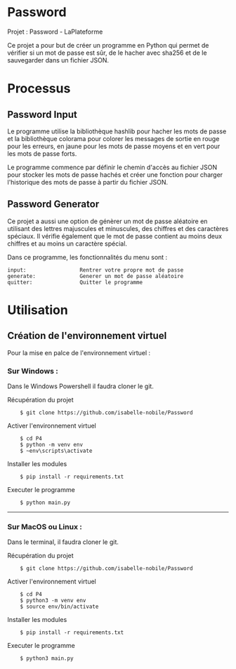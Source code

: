# Password

Projet : Password - LaPlateforme

Ce projet a pour but de créer un programme en Python qui permet de vérifier si un mot de passe est sûr, de le hacher avec sha256 et de le sauvegarder dans un fichier JSON.

# Processus
## Password Input

Le programme utilise la bibliothèque hashlib pour hacher les mots de passe et la bibliothèque colorama pour colorer les messages de sortie en rouge pour les erreurs, en jaune pour les mots de passe moyens et en vert pour les mots de passe forts.

Le programme commence par définir le chemin d'accès au fichier JSON pour stocker les mots de passe hachés et créer une fonction pour charger l'historique des mots de passe à partir du fichier JSON.

## Password Generator

Ce projet a aussi une option de génèrer un mot de passe aléatoire en utilisant des lettres majuscules et minuscules, des chiffres et des caractères spéciaux. Il vérifie également que le mot de passe contient au moins deux chiffres et au moins un caractère spécial.


Dans ce programme, les fonctionnalités du menu sont :
```
input:                 Rentrer votre propre mot de passe
generate:              Generer un mot de passe aléatoire
quitter:               Quitter le programme
```

# Utilisation
## Création de l'environnement virtuel
Pour la mise en palce de l'environnement virtuel :

### Sur Windows :
Dans le Windows Powershell il faudra cloner le git.

Récupération du projet
        
        $ git clone https://github.com/isabelle-nobile/Password
Activer l'environnement virtuel
        
        $ cd P4
        $ python -m venv env 
        $ ~env\scripts\activate
Installer les modules

        $ pip install -r requirements.txt
Executer le programme

        $ python main.py

----------------------------------------------
### Sur MacOS ou Linux :
Dans le terminal, il faudra cloner le git.

Récupération du projet

        $ git clone https://github.com/isabelle-nobile/Password
Activer l'environnement virtuel

        $ cd P4
        $ python3 -m venv env 
        $ source env/bin/activate
Installer les modules

        $ pip install -r requirements.txt
Executer le programme

        $ python3 main.py